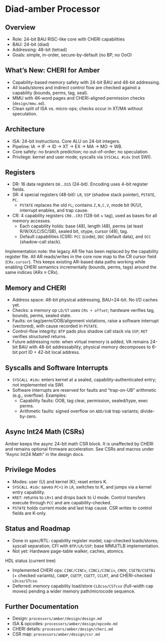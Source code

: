 # Diad-amber Processor

## Overview

- Role: 24-bit BAU RISC-like core with CHERI capabilities
- BAU: 24-bit (diad)
- Addressing: 48-bit (tetrad)
- Goals: simple, in-order, secure-by-default (no BP, no OoO)

## What’s New: CHERI for Amber

- Capability-based memory safety with 24-bit BAU and 48-bit addressing.
- All loads/stores and indirect control flow are checked against a capability (bounds, perms, tag, seal).
- MMU with 4K-word pages and CHERI-aligned permission checks (`design/mmu.md`).
- Clean split of ISA vs. micro-ops; checks occur in XT/MA without speculation.

## Architecture

- ISA: 24-bit instructions. Core ALU on 24-bit integers.
- Pipeline: IA → IF → ID → XT → EX → MA → MO → WB.
- Core safety: no branch prediction; no out-of-order; no speculation.
- Privilege: kernel and user mode; syscalls via `SYSCALL #idx` (not SWI).

## Registers

- DR: 16 data registers `D0..D15` (24-bit). Encoding uses 4-bit register fields.
- SR: 4 special registers (48-bit): `LR`, `SSP` (shadow stack pointer), `PSTATE`, `PC`.
  - `PSTATE` replaces the old `FL`; contains `Z,N,C,V`, mode bit (K/U), interrupt enables, and trap cause.
- CR: 4 capability registers `CR0..CR3` (128-bit + tag), used as bases for all memory accesses.
  - Each capability holds: base (48), length (48), perms (at least R/W/X/LC/SC/SB), sealed bit, otype, cursor (48), tag.
  - Default capabilities (CSR): `PCC` (code), `DDC` (default data), and `SCC` (shadow-call stack).

Implementation note: the legacy AR file has been replaced by the capability register file. All AR reads/writes in the core now map to the CR cursor field (`CRx.cursor`). This keeps existing AR-based data paths working while enabling CHERI semantics incrementally (bounds, perms, tags) around the same indices (ARx ≡ CRx).

## Memory and CHERI

- Address space: 48-bit physical addressing, BAU=24-bit. No I/D caches yet.
- Checks: a memory op `LD/ST` uses `CRs + offset`; hardware verifies tag, bounds, perms, sealed state.
- Faults: on tag/perm/OOB/alignment violations, raise a software interrupt (vectored), with cause recorded in `PSTATE`.
- Control-flow integrity: `BTP` pads plus shadow call stack via `SSP`; `RET` verifies structured returns.
 - Future addressing note: when virtual memory is added, VA remains 24-bit BAU with 48-bit addressability; physical memory decomposes to 6-bit port ID + 42-bit local address.

## Syscalls and Software Interrupts

- `SYSCALL #idx`: enters kernel at a sealed, capability-authenticated entry; not implemented via SWI.
- Software interrupts are reserved for faults and “trap-on-UB” arithmetic (e.g., overflow). Examples:
  - Capability faults: OOB, tag clear, permission, sealed/type, exec perms.
  - Arithmetic faults: signed overflow on `ADD/SUB` trap variants; divide-by-zero.

## Async Int24 Math (CSRs)

Amber keeps the async 24-bit math CSR block. It is unaffected by CHERI and remains optional firmware acceleration. See CSRs and macros under “Async Int24 Math” in the design docs.

## Privilege Modes

- Modes: user (U) and kernel (K); reset enters K.
- `SYSCALL #idx`: saves `PC+1` in `LR`, switches to K, and jumps via a kernel entry capability.
- `KRET`: returns to `LR+1` and drops back to U mode. Control transfers execute through `PCC` and are capability-checked.
- `PSTATE` holds current mode and last trap cause. CSR writes to control fields are K-only.

## Status and Roadmap

- Done in spec/RTL: capability register model; cap-checked loads/stores; syscall separation; CFI with `BTP/LR/SSP`; base MMU/TLB implementation.
- Not yet: Hardware page-table walker, caches, atomics.

HDL status (current tree)

- Implemented CHERI ops: `CINC/CINCv`, `CINCi/CINCiv`, `CMOV`, `CSETB/CSETBi` (+ checked variants), `CANDP`, `CGETP`, `CGETT`, `CCLRT`, and CHERI-checked `LDcso/STcso`.
- Deferred: memory capability load/store `CLDcso/CSTcso` (full-width cap moves) pending a wider memory path/microcode sequence.

## Further Documentation

- Design: `processors/amber/design/design.md`
- ISA & opcodes: `processors/amber/design/opcode.md`
- CHERI details: `processors/amber/design/cheri.md`
 - CSR map: `processors/amber/design/csr.md`
